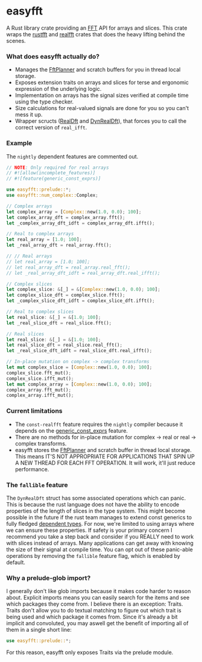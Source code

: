 # easyfft
A Rust library crate providing an [FFT] API for arrays and slices. This crate wraps the
[rustfft] and [realfft] crates that does the heavy lifting behind the scenes.

### What does easyfft actually do?
* Manages the [FftPlanner] and scratch buffers for you in thread local storage.
* Exposes extension traits on arrays and slices for terse and ergonomic
  expression of the underlying logic.
* Implementation on arrays has the signal sizes verified at compile time using
  the type checker.
* Size calculations for real-valued signals are done for you so you can't mess
  it up.
* Wrapper scructs ([RealDft] and [DynRealDft]), that forces you to call the
  correct version of `real_ifft`.

### Example
The `nightly` dependent features are commented out.
```rust
// NOTE: Only required for real arrays
// #![allow(incomplete_features)]
// #![feature(generic_const_exprs)]

use easyfft::prelude::*;
use easyfft::num_complex::Complex;

// Complex arrays
let complex_array = [Complex::new(1.0, 0.0); 100];
let complex_array_dft = complex_array.fft();
let _complex_array_dft_idft = complex_array_dft.ifft();

// Real to complex arrays
let real_array = [1.0; 100];
let _real_array_dft = real_array.fft();

// // Real arrays
// let real_array = [1.0; 100];
// let real_array_dft = real_array.real_fft();
// let _real_array_dft_idft = real_array_dft.real_ifft();

// Complex slices
let complex_slice: &[_] = &[Complex::new(1.0, 0.0); 100];
let complex_slice_dft = complex_slice.fft();
let _complex_slice_dft_idft = complex_slice_dft.ifft();

// Real to complex slices
let real_slice: &[_] = &[1.0; 100];
let _real_slice_dft = real_slice.fft();

// Real slices
let real_slice: &[_] = &[1.0; 100];
let real_slice_dft = real_slice.real_fft();
let _real_slice_dft_idft = real_slice_dft.real_ifft();

// In-place mutation on complex -> complex transforms
let mut complex_slice = [Complex::new(1.0, 0.0); 100];
complex_slice.fft_mut();
complex_slice.ifft_mut();
let mut complex_array = [Complex::new(1.0, 0.0); 100];
complex_array.fft_mut();
complex_array.ifft_mut();
```

### Current limitations
* The `const-realfft` feature requires the `nightly` compiler because it depends on
  the [generic_const_exprs] feature.
* There are no methods for in-place mutation for complex -> real or real ->
  complex transforms.
* easyfft stores the [FftPlanner] and scratch buffer in thread local storage.
  This means IT'S NOT APPROPRIATE FOR APPLICATIONS THAT SPIN UP A NEW THREAD
  FOR EACH FFT OPERATION. It will work, it'll just reduce performance.

### The `fallible` feature
The `DynRealDft` struct has some associated operations which can panic. This is
because the rust language does not have the ability to encode properties of the
length of slices in the type system. This might become possible in the future
if the rust team manages to extend const generics to fully fledged
[dependent types]. For now, we're limited to using arrays where we can ensure
these properties. If safety is your primary concern I recommend you take a step
back and consider if you REALLY need to work with slices instead of arrays.
Many applications can get away with knowing the size of their signal at compile
time. You can opt out of these panic-able operations by removing the `fallible`
feature flag, which is enabled by default.

### Why a prelude-glob import?
I generally don't like glob imports because it makes code harder to reason
about. Explicit imports means you can easily search for the items and see which
packages they come from. I believe there is an exception: Traits. Traits don't
allow you to do textual matching to figure out which trait is being used and
which package it comes from. Since it's already a bit implicit and convoluted,
you may aswell get the benefit of importing all of them in a single short line:
```rust
use easyfft::prelude::*;
```
For this reason, easyfft only exposes Traits via the prelude module.

[FFT]: https://en.wikipedia.org/wiki/Fast_Fourier_transform
[rustfft]: https://docs.rs/rustfft/latest/rustfft/
[realfft]: https://docs.rs/realfft/latest/realfft/
[arrays]: https://doc.rust-lang.org/std/primitive.array.html
[generic_const_exprs]: https://github.com/rust-lang/rust/issues/76560
[Result]: https://doc.rust-lang.org/std/result/enum.Result.html
[Error]: https://doc.rust-lang.org/std/result/enum.Result.html#variant.Err
[realfft module]: https://docs.rs/easyfft/latest/easyfft/realfft/index.html
[dependent types]: https://en.wikipedia.org/wiki/Dependent_type
[FftPlanner]: https://docs.rs/rustfft/latest/rustfft/struct.FftPlanner.html
[RealDft]: https://docs.rs/easyfft/latest/easyfft/const_size/realfft/struct.RealDft.html
[DynRealDft]: https://docs.rs/easyfft/latest/easyfft/dyn_size/realfft/struct.DynRealDft.html
